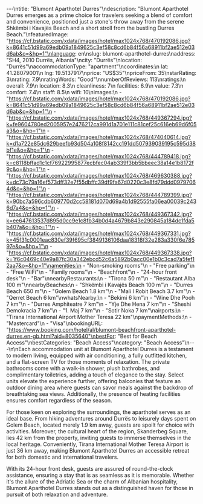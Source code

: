 ---\ntitle: "Blumont Aparthotel Durres"\ndescription: "Blumont Aparthotel Durres emerges as a prime choice for travelers seeking a blend of comfort and convenience, positioned just a stone's throw away from the serene Shkëmbi i Kavajës Beach and a short stroll from the bustling Durres Beach."\nfeaturedImage: "https://cf.bstatic.com/xdata/images/hotel/max1024x768/470192086.jpg?k=8641c51d99a69edb09a1849625c3ef58c8cd6b84f56a68911bf2ae512e03d6ab&o=&hp=1"\nlanguage: en\nslug: blumont-aparthotel-durres\naddress: "SH4, 2010 Durrës, Albania"\ncity: "Durrës"\nlocation: "Durrës"\naccommodationType: "apartment"\ncoordinates:\n  lat: 41.28079001\n  lng: 19.5137917\nprice: "US$35"\npriceFrom: 35\nstarRating: 3\nrating: 7.9\nratingWords: "Good"\nnumberOfReviews: 113\nratings:\n  overall: 7.9\n  location: 8.3\n  cleanliness: 7\n  facilities: 6.9\n  value: 7.3\n  comfort: 7.4\n  staff: 8.5\n  wifi: 10\nimages:\n  - "https://cf.bstatic.com/xdata/images/hotel/max1024x768/470192086.jpg?k=8641c51d99a69edb09a1849625c3ef58c8cd6b84f56a68911bf2ae512e03d6ab&o=&hp=1"\n  - "https://cf.bstatic.com/xdata/images/hotel/max1024x768/449367294.jpg?k=fe9604780ed2005957e2476212ca991d1a701e111c81cef25c616eb69d6f05a3&o=&hp=1"\n  - "https://cf.bstatic.com/xdata/images/hotel/max1024x768/474040614.jpg?k=d1a722e85dc629beefb93d504a108f8142cc191dd507939039195c595d38bf1e&o=&hp=1"\n  - "https://cf.bstatic.com/xdata/images/hotel/max1024x768/444789418.jpg?k=c8118bffad1c1cf76922995877ecbfec04ab339f3bb5bbeec38a14e1b8172f9c&o=&hp=1"\n  - "https://cf.bstatic.com/xdata/images/hotel/max1024x768/469630388.jpg?k=dc73c79a16ef573dff32e7f55dbffc39df9fa67d0220c3e8fd79ddd09797064d&o=&hp=1"\n  - "https://cf.bstatic.com/xdata/images/hotel/max1024x768/444789399.jpg?k=90bc7a596cdb609770d2cc58181d070d69a4b1d92555fa06ea00039c2436d7a4&o=&hp=1"\n  - "https://cf.bstatic.com/xdata/images/hotel/max1024x768/449367342.jpg?k=ee647613537d895d0cc9e1c8fb34b0d4a4679b843e290845a184dc1fda5b407a&o=&hp=1"\n  - "https://cf.bstatic.com/xdata/images/hotel/max1024x768/449367331.jpg?k=45f31c0001eac830ef39f695cf3849136106daa18318f32e283a330f6e78597e&o=&hp=1"\n  - "https://cf.bstatic.com/xdata/images/hotel/max1024x768/449367338.jpg?k=1f6c0469c40e9a87fc30a342ebcd52c6a5892b0acc00e1b0c3cad7a5fef12aa7&o=&hp=1"\namenities:\n  - "Non-smoking rooms"\n  - "Free parking"\n  - "Free WiFi"\n  - "Family rooms"\n  - "Beachfront"\n  - "24-hour front desk"\n  - "Bar"\nnearbyRestaurants:\n  - "Tirona 50 m"\n  - "Restautant Alba 100 m"\nnearbyBeaches:\n  - "Shkëmbi i Kavajës Beach 100 m"\n  - "Durres Beach 650 m"\n  - "Golem Beach 1.8 km"\n  - "Mali I Robit Beach 3.7 km"\n  - "Qerret Beach 6 km"\nwhatsNearby:\n  - "Bekimi 6 km"\n  - "Wine Dhe Pooh 7 km"\n  - "Durres Amphiteatre 7 km"\n  - "Yje Dhe Hena 7 km"\n  - "Sheshi Demokracia 7 km"\n  - "1. Maj 7 km"\n  - "Sotir Noka 7 km"\nairports:\n  - "Tirana International Airport Mother Teresa 22 km"\npaymentMethods:\n  - "Mastercard"\n  - "Visa"\nbookingURL: "https://www.booking.com/hotel/al/blumont-beachfront-aparthotel-durres.en-gb.html?aid=8035640"\nbestFor: "Best for Beach Access"\nbestCategories: "Beach Access"\ncategory: "Beach Access"\n---\n\nEach accommodation unit at Blumont Aparthotel Durres is a testament to modern living, equipped with air conditioning, a fully outfitted kitchen, and a flat-screen TV for those moments of relaxation. The private bathrooms come with a walk-in shower, plush bathrobes, and complimentary toiletries, adding a touch of elegance to the stay. Select units elevate the experience further, offering balconies that feature an outdoor dining area where guests can savor meals against the backdrop of breathtaking sea views. Additionally, the presence of heating facilities ensures comfort regardless of the season.

For those keen on exploring the surroundings, the aparthotel serves as an ideal base. From hiking adventures around Durrës to leisurely days spent on Golem Beach, located merely 1.9 km away, guests are spoilt for choice with activities. Moreover, the cultural heart of the region, Skanderbeg Square, lies 42 km from the property, inviting guests to immerse themselves in the local heritage. Conveniently, Tirana International Mother Teresa Airport is just 36 km away, making Blumont Aparthotel Durres an accessible retreat for both domestic and international travelers.

With its 24-hour front desk, guests are assured of round-the-clock assistance, ensuring a stay that is as seamless as it is memorable. Whether it's the allure of the Adriatic Sea or the charm of Albanian hospitality, Blumont Aparthotel Durres stands out as a distinguished haven for those in pursuit of both relaxation and adventure.